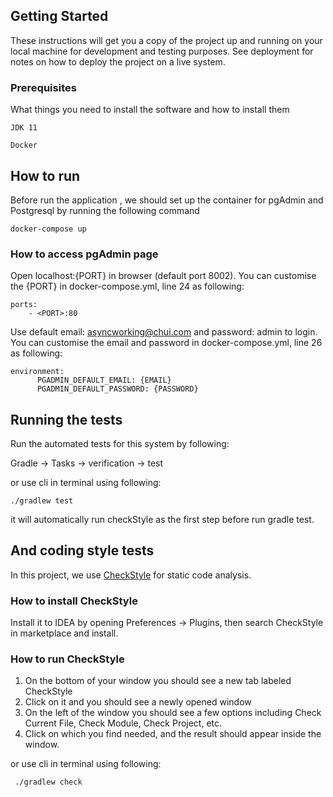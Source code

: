 ## Getting Started

These instructions will get you a copy of the project up and running on your local machine for development and testing purposes. See deployment for notes on how to deploy the project on a live system.

### Prerequisites

What things you need to install the software and how to install them

```
JDK 11
```
```
Docker
```

## How to run

Before run the application , we should set up the container for pgAdmin and Postgresql by running the following command
```
docker-compose up
```
### How to access pgAdmin page

Open localhost:{PORT} in browser (default port 8002). You can customise the {PORT} in docker-compose.yml, line 24 as following:
```
ports:
    - <PORT>:80
```
Use default email: asyncworking@chui.com and password: admin to login. You can customise the email and password in docker-compose.yml, line 26 as following:
```
environment:
      PGADMIN_DEFAULT_EMAIL: {EMAIL}
      PGADMIN_DEFAULT_PASSWORD: {PASSWORD}
```

## Running the tests

 Run the automated tests for this system by following:
 
 Gradle -> Tasks -> verification -> test
 
 or use cli in terminal using following:
 
 ```
 ./gradlew test

 ```
 it will automatically run checkStyle as the first step before run gradle test.
 
## And coding style tests

In this project, we use [CheckStyle](https://checkstyle.sourceforge.io/) for static code analysis.

### How to install CheckStyle

Install it to IDEA by opening Preferences -> Plugins, then search CheckStyle in marketplace and install.

### How to run CheckStyle

1. On the bottom of your window you should see a new tab labeled CheckStyle
2. Click on it and you should see a newly opened window
3. On the left of the window you should see a few options including Check Current File, Check Module, Check Project, etc.
4. Click on which you find needed, and the result should appear inside the window.

or use cli in terminal using following:

```
 ./gradlew check

 ```



